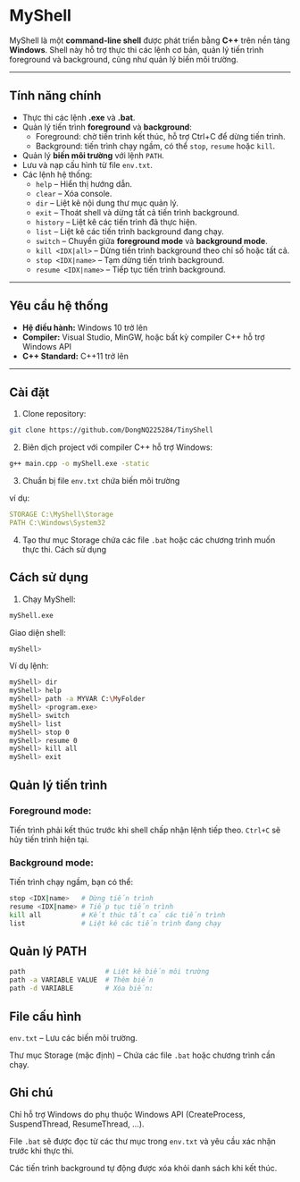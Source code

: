 # MyShell

MyShell là một **command-line shell** được phát triển bằng **C++** trên nền tảng **Windows**. Shell này hỗ trợ thực thi các lệnh cơ bản, quản lý tiến trình foreground và background, cũng như quản lý biến môi trường.

---

## Tính năng chính

- Thực thi các lệnh **.exe** và **.bat**.
- Quản lý tiến trình **foreground** và **background**:
  - Foreground: chờ tiến trình kết thúc, hỗ trợ Ctrl+C để dừng tiến trình.
  - Background: tiến trình chạy ngầm, có thể `stop`, `resume` hoặc `kill`.
- Quản lý **biến môi trường** với lệnh `PATH`.
- Lưu và nạp cấu hình từ file `env.txt`.
- Các lệnh hệ thống:
  - `help` – Hiển thị hướng dẫn.
  - `clear` – Xóa console.
  - `dir` – Liệt kê nội dung thư mục quản lý.
  - `exit` – Thoát shell và dừng tất cả tiến trình background.
  - `history` – Liệt kê các tiến trình đã thực hiện.
  - `list` – Liệt kê các tiến trình background đang chạy.
  - `switch` – Chuyển giữa **foreground mode** và **background mode**.
  - `kill <IDX|all>` – Dừng tiến trình background theo chỉ số hoặc tất cả.
  - `stop <IDX|name>` – Tạm dừng tiến trình background.
  - `resume <IDX|name>` – Tiếp tục tiến trình background.

---

## Yêu cầu hệ thống

- **Hệ điều hành:** Windows 10 trở lên
- **Compiler:** Visual Studio, MinGW, hoặc bất kỳ compiler C++ hỗ trợ Windows API
- **C++ Standard:** C++11 trở lên

---

## Cài đặt

1. Clone repository:

```bash
git clone https://github.com/DongNQ225284/TinyShell
```

2. Biên dịch project với compiler C++ hỗ trợ Windows:

```bash
g++ main.cpp -o myShell.exe -static
```

3. Chuẩn bị file `env.txt` chứa biến môi trường

ví dụ:

```yaml
STORAGE C:\MyShell\Storage
PATH C:\Windows\System32
```

4. Tạo thư mục Storage chứa các file `.bat` hoặc các chương trình muốn thực thi.
   Cách sử dụng

## Cách sử dụng

1. Chạy MyShell:

```bash
myShell.exe
```

Giao diện shell:

```bash
myShell>
```

Ví dụ lệnh:

```bash
myShell> dir
myShell> help
myShell> path -a MYVAR C:\MyFolder
myShell> <program.exe>
myShell> switch
myShell> list
myShell> stop 0
myShell> resume 0
myShell> kill all
myShell> exit
```

## Quản lý tiến trình

### Foreground mode:

Tiến trình phải kết thúc trước khi shell chấp nhận lệnh tiếp theo. `Ctrl+C` sẽ hủy tiến trình hiện tại.

### Background mode:

Tiến trình chạy ngầm, bạn có thể:

```bash
stop <IDX|name>   # Dừng tiến trình
resume <IDX|name> # Tiếp tục tiến trình
kill all          # Kết thúc tất cả các tiến trình
list              # Liệt kê các tiến trình đang chạy
```

## Quản lý PATH

```bash
path                    # Liệt kê biến môi trường
path -a VARIABLE VALUE  # Thêm biến
path -d VARIABLE        # Xóa biến:
```

## File cấu hình

`env.txt` – Lưu các biến môi trường.

Thư mục Storage (mặc định) – Chứa các file `.bat` hoặc chương trình cần chạy.

## Ghi chú

Chỉ hỗ trợ Windows do phụ thuộc Windows API (CreateProcess, SuspendThread, ResumeThread, ...).

File `.bat` sẽ được đọc từ các thư mục trong `env.txt` và yêu cầu xác nhận trước khi thực thi.

Các tiến trình background tự động được xóa khỏi danh sách khi kết thúc.

